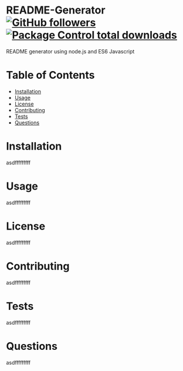 # README-Generator [![GitHub followers](https://img.shields.io/github/followers/wilsoncollin7.svg?style=social&label=Follow&maxAge=2592000)](https://github.com/wilsoncollin7?tab=followers) [![Package Control total downloads](https://img.shields.io/packagecontrol/dt/SwitchDictionary.svg)](https://packagecontrol.io/packages/SwitchDictionary)
README generator using node.js and ES6 Javascript

  # Table of Contents

  - [Installation](#installation)
  - [Usage](#usage)
  - [License](#license)
  - [Contributing](#contributing)
  - [Tests](#tests)
  - [Questions](#questions)

  # Installation

  asdfffffffff

  # Usage

  asdfffffffff
  # License

  asdfffffffff

  # Contributing

  asdfffffffff

  # Tests

  asdfffffffff

  # Questions

  asdfffffffff
